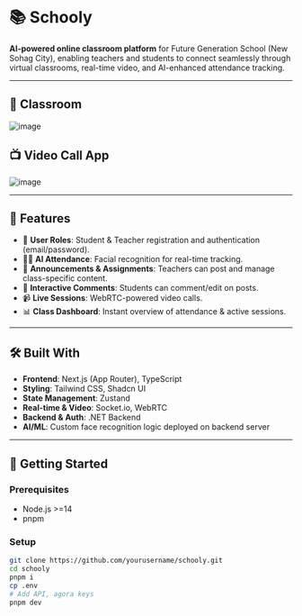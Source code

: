 # 📚 Schooly

**AI-powered online classroom platform** for Future Generation School (New Sohag City), enabling teachers and students to connect seamlessly through virtual classrooms, real-time video, and AI-enhanced attendance tracking.

---

## 🏫 Classroom
![image](https://github.com/user-attachments/assets/07ee49e2-33c8-4b6c-ab79-969a21ca4f85)

## 📺 Video Call App
![image](https://github.com/user-attachments/assets/9a163a3f-e1e5-46e9-88f0-bd04cfbd966d)

---

## 🌟 Features

- 👥 **User Roles**: Student & Teacher registration and authentication (email/password).
- 🕵️‍♂️ **AI Attendance**: Facial recognition for real-time tracking.
- 📢 **Announcements & Assignments**: Teachers can post and manage class-specific content.
- 💬 **Interactive Comments**: Students can comment/edit on posts.
- 📹 **Live Sessions**: WebRTC-powered video calls.
- 📊 **Class Dashboard**: Instant overview of attendance & active sessions.

---

## 🛠 Built With

- **Frontend**: Next.js (App Router), TypeScript  
- **Styling**: Tailwind CSS, Shadcn UI  
- **State Management**: Zustand  
- **Real-time & Video**: Socket.io, WebRTC  
- **Backend & Auth**: .NET Backend  
- **AI/ML**: Custom face recognition logic deployed on backend server

---

## 🚀 Getting Started

### Prerequisites

- Node.js >=14  
- pnpm  

### Setup

```bash
git clone https://github.com/yourusername/schooly.git
cd schooly
pnpm i        
cp .env 
# Add API, agora keys
pnpm dev

